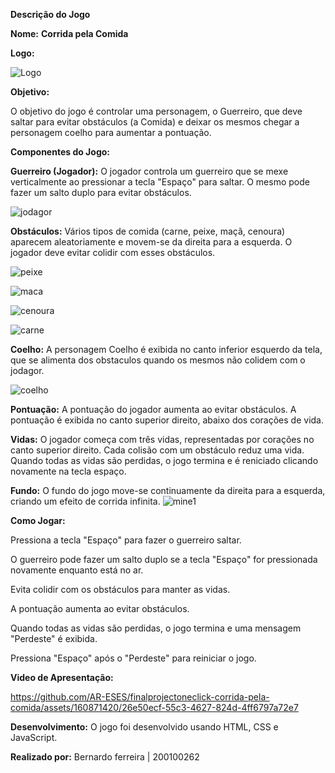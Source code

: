 **Descrição do Jogo**


**Nome:** **Corrida pela Comida**

**Logo:**

![Logo](https://github.com/AR-ESES/finalprojectoneclick-corrida-pela-comida/assets/160871420/7e02e88e-48ef-4aa1-9bd3-3714c0f92bb1)

**Objetivo:**

O objetivo do jogo é controlar uma personagem, o Guerreiro, que deve saltar para evitar obstáculos (a Comida) e deixar os mesmos chegar a personagem coelho para aumentar a pontuação.

**Componentes do Jogo:**


**Guerreiro (Jogador):** O jogador controla um guerreiro que se mexe verticalmente ao pressionar a tecla "Espaço" para saltar. O mesmo pode fazer um salto duplo para evitar obstáculos.

![jodagor](https://github.com/AR-ESES/finalprojectoneclick-corrida-pela-comida/assets/160871420/1f454219-1df8-44d7-bd50-ddf126b9b040)


**Obstáculos:** Vários tipos de comida (carne, peixe, maçã, cenoura) aparecem aleatoriamente e movem-se da direita para a esquerda. O jogador deve evitar colidir com esses obstáculos.

![peixe](https://github.com/Bernardo2Ferreira/CorridaPelaComida/assets/160871420/fc922c23-29da-4187-a209-74d74e565872)

![maca](https://github.com/Bernardo2Ferreira/CorridaPelaComida/assets/160871420/aa9e7417-fb6e-43ae-89a9-41ce89c74233)

![cenoura](https://github.com/Bernardo2Ferreira/CorridaPelaComida/assets/160871420/5e647cac-7733-4007-9af2-71e4b43e4da0)

![carne](https://github.com/Bernardo2Ferreira/CorridaPelaComida/assets/160871420/45874701-a8b3-463a-a904-de40a3504a7b)


**Coelho:** A personagem Coelho é exibida no canto inferior esquerdo da tela, que se alimenta dos obstaculos quando os mesmos não colidem com o jodagor.

![coelho](https://github.com/AR-ESES/finalprojectoneclick-corrida-pela-comida/assets/160871420/fbdff221-98f2-45ed-b2f6-30234adb2438)


**Pontuação:** A pontuação do jogador aumenta ao evitar obstáculos. A pontuação é exibida no canto superior direito, abaixo dos corações de vida.

**Vidas:** O jogador começa com três vidas, representadas por corações no canto superior direito. Cada colisão com um obstáculo reduz uma vida. Quando todas as vidas são perdidas, o jogo termina e é reniciado clicando novamente na tecla espaço.

**Fundo:** O fundo do jogo move-se continuamente da direita para a esquerda, criando um efeito de corrida infinita.
![mine1](https://github.com/Bernardo2Ferreira/CorridaPelaComida/assets/160871420/dbbb42eb-0e80-4f29-befd-4c64aab86abd)



**Como Jogar:**  

Pressiona a tecla "Espaço" para fazer o guerreiro saltar.

O guerreiro pode fazer um salto duplo se a tecla "Espaço" for pressionada novamente enquanto está no ar.

Evita colidir com os obstáculos para manter as vidas.

A pontuação aumenta ao evitar obstáculos.

Quando todas as vidas são perdidas, o jogo termina e uma mensagem "Perdeste" é exibida.

Pressiona "Espaço" após o "Perdeste" para reiniciar o jogo.



**Video de Apresentação:** 

https://github.com/AR-ESES/finalprojectoneclick-corrida-pela-comida/assets/160871420/26e50ecf-55c3-4627-824d-4ff6797a72e7



**Desenvolvimento:** O jogo foi desenvolvido usando HTML, CSS e JavaScript. 

**Realizado por:** Bernardo ferreira | 200100262
